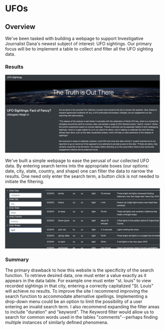 # UFOs

## Overview

We've been tasked with building a webpage to support Investigative Journalist Dana's newest subject of interest: UFO sightings. Our primary focus will be to implement a table to collect and filter all the UFO sighting data.

### Results 

![homepage](https://github.com/watsonlarry/UFOs/blob/main/Resources/Homepage.png)

We've built a simple webpage to ease the perusal of our collected UFO data.  By entering search terms into the appropriate boxes (our options: date, city, state, country, and shape) one can filter the data to narrow the results. One need only enter the search term, a button click is not needed to initiate the filtering.

![filter_table](https://github.com/watsonlarry/UFOs/blob/main/Resources/filtered_data2.png)

### Summary

The primary drawback to how this website is the specificity of the search function. To retrieve desired data, one must enter a value exactly as it appears in the data table. For example one must enter "st. louis" to view recorded sightings in that city, entering a correctly capitalized "St. Louis" will achieve no results. To improve the site I recommend improving the search function to accommodate alternative spellings. Implementing a drop-down menu could be an option to limit the possibility of a user entering an invalid search term. I also recommend expanding the filter areas to include "duration" and "keyword". The Keyword filter would allow us to search for common words used in the tables "comments"--perhaps finding multiple instances of similarly defined phenomena.  
